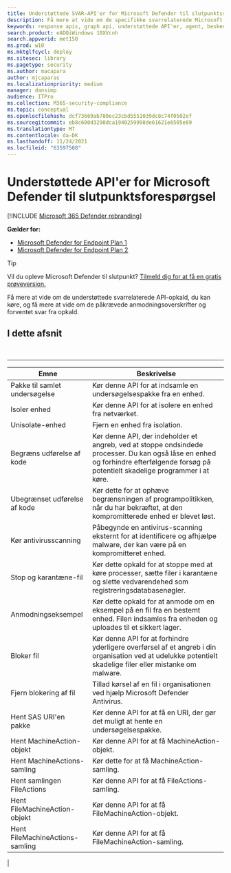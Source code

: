 ```yaml
---
title: Understøttede SVAR-API'er for Microsoft Defender til slutpunktssvar
description: Få mere at vide om de specifikke svarrelaterede Microsoft Defender for Endpoint API-opkald.
keywords: response apis, graph api, understøttede API'er, agent, beskeder, enhed, bruger, domæne, ip, fil
search.product: eADQiWindows 10XVcnh
search.appverid: met150
ms.prod: w10
ms.mktglfcycl: deploy
ms.sitesec: library
ms.pagetype: security
ms.author: macapara
author: mjcaparas
ms.localizationpriority: medium
manager: dansimp
audience: ITPro
ms.collection: M365-security-compliance
ms.topic: conceptual
ms.openlocfilehash: dcf73669ab780ec23cbd5551039dc8c74f0502ef
ms.sourcegitcommit: eb8c600d3298dca1940259998de61621e6505e69
ms.translationtype: MT
ms.contentlocale: da-DK
ms.lasthandoff: 11/24/2021
ms.locfileid: "63597508"
---
```

# <a name="supported-microsoft-defender-for-endpoint-query-apis"></a>Understøttede API'er for Microsoft Defender til slutpunktsforespørgsel

[!INCLUDE [Microsoft 365 Defender rebranding](../../includes/microsoft-defender.md)]


**Gælder for:**
- [Microsoft Defender for Endpoint Plan 1](https://go.microsoft.com/fwlink/?linkid=2154037)
- [Microsoft Defender for Endpoint Plan 2](https://go.microsoft.com/fwlink/?linkid=2154037)

> [!TIP]
> Vil du opleve Microsoft Defender til slutpunkt? [Tilmeld dig for at få en gratis prøveversion.](https://signup.microsoft.com/create-account/signup?products=7f379fee-c4f9-4278-b0a1-e4c8c2fcdf7e&ru=https://aka.ms/MDEp2OpenTrial?ocid=docs-wdatp-supported-response-apis-abovefoldlink)

Få mere at vide om de understøttede svarrelaterede API-opkald, du kan køre, og få mere at vide om de påkrævede anmodningsoverskrifter og forventet svar fra opkald.

## <a name="in-this-section"></a>I dette afsnit

<br>

****

|Emne|Beskrivelse|
|---|---|
|Pakke til samlet undersøgelse|Kør denne API for at indsamle en undersøgelsespakke fra en enhed.|
|Isoler enhed|Kør denne API for at isolere en enhed fra netværket.|
|Unisolate-enhed|Fjern en enhed fra isolation.|
|Begræns udførelse af kode|Kør denne API, der indeholder et angreb, ved at stoppe ondsindede processer. Du kan også låse en enhed og forhindre efterfølgende forsøg på potentielt skadelige programmer i at køre.|
|Ubegrænset udførelse af kode|Kør dette for at ophæve begrænsningen af programpolitikken, når du har bekræftet, at den kompromitterede enhed er blevet løst.|
|Kør antivirusscanning|Påbegynde en antivirus-scanning eksternt for at identificere og afhjælpe malware, der kan være på en kompromitteret enhed.|
|Stop og karantæne-fil|Kør dette opkald for at stoppe med at køre processer, sætte filer i karantæne og slette vedvarendehed som registreringsdatabasenøgler.|
|Anmodningseksempel|Kør dette opkald for at anmode om en eksempel på en fil fra en bestemt enhed. Filen indsamles fra enheden og uploades til et sikkert lager.|
|Bloker fil|Kør denne API for at forhindre yderligere overførsel af et angreb i din organisation ved at udelukke potentielt skadelige filer eller mistanke om malware.|
|Fjern blokering af fil|Tillad kørsel af en fil i organisationen ved hjælp Microsoft Defender Antivirus.|
|Hent SAS URI'en pakke|Kør denne API for at få en URI, der gør det muligt at hente en undersøgelsespakke.|
|Hent MachineAction-objekt|Kør denne API for at få MachineAction-objekt.|
|Hent MachineActions-samling|Kør dette for at få MachineAction-samling.|
|Hent samlingen FileActions|Kør denne API for at få FileActions-samling.|
|Hent FileMachineAction-objekt|Kør denne API for at få FileMachineAction-objekt.|
|Hent FileMachineActions-samling|Kør denne API for at få FileMachineAction-samling.|
|

